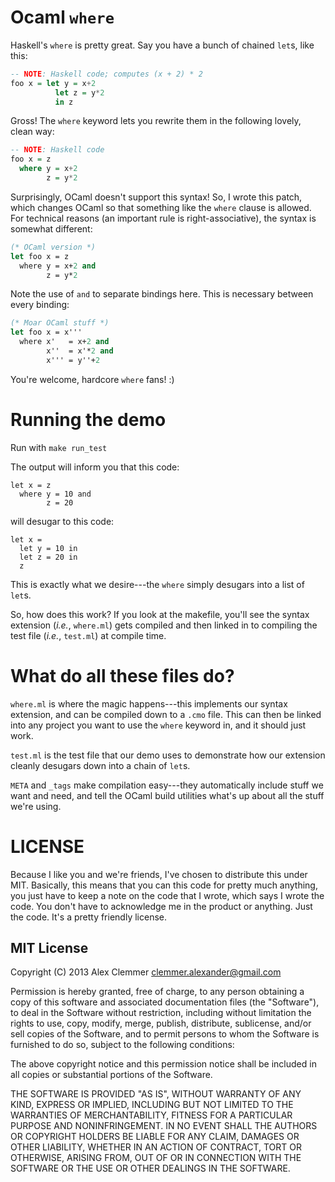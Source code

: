 # Ocaml `where`

Haskell's `where` is pretty great. Say you have a bunch of chained `let`s, like this:

```haskell
-- NOTE: Haskell code; computes (x + 2) * 2
foo x = let y = x+2
          let z = y*2
          in z
```

Gross! The `where` keyword lets you rewrite them in the following lovely, clean way:

```haskell
-- NOTE: Haskell code
foo x = z
  where y = x+2
        z = y*2
```

Surprisingly, OCaml doesn't support this syntax! So, I wrote this patch, which changes OCaml so that something like the `where` clause is allowed. For technical reasons (an important rule is right-associative), the syntax is somewhat different:

```ocaml
(* OCaml version *)
let foo x = z
  where y = x+2 and
        z = y*2
```

Note the use of `and` to separate bindings here. This is necessary between every binding:

```ocaml
(* Moar OCaml stuff *)
let foo x = x'''
  where x'   = x+2 and
        x''  = x'*2 and
        x''' = y''+2
```

You're welcome, hardcore `where` fans! :)


# Running the demo

Run with `make run_test`

The output will inform you that this code:

```
let x = z
  where y = 10 and
        z = 20
```

will desugar to this code:

```
let x =
  let y = 10 in
  let z = 20 in
  z
```

This is exactly what we desire---the `where` simply desugars into a list of `let`s.

So, how does this work? If you look at the makefile, you'll see the syntax extension (*i.e.*, `where.ml`) gets compiled and then linked in to compiling the test file (*i.e.*, `test.ml`) at compile time.


# What do all these files do?

`where.ml` is where the magic happens---this implements our syntax extension, and can be compiled down to a `.cmo` file. This can then be linked into any project you want to use the `where` keyword in, and it should just work.

`test.ml` is the test file that our demo uses to demonstrate how our extension cleanly desugars down into a chain of `let`s.

`META` and `_tags` make compilation easy---they automatically include stuff we want and need, and tell the OCaml build utilities what's up about all the stuff we're using.



# LICENSE

Because I like you and we're friends, I've chosen to distribute this under MIT. Basically, this means that you can this code for pretty much anything, you just have to keep a note on the code that I wrote, which says I wrote the code. You don't have to acknowledge me in the product or anything. Just the code. It's a pretty friendly license.


## MIT License

Copyright (C) 2013 Alex Clemmer <clemmer.alexander@gmail.com>

Permission is hereby granted, free of charge, to any person obtaining a copy of this software and associated documentation files (the "Software"), to deal in the Software without restriction, including without limitation the rights to use, copy, modify, merge, publish, distribute, sublicense, and/or sell copies of the Software, and to permit persons to whom the Software is furnished to do so, subject to the following conditions:

The above copyright notice and this permission notice shall be included in all copies or substantial portions of the Software.

THE SOFTWARE IS PROVIDED "AS IS", WITHOUT WARRANTY OF ANY KIND, EXPRESS OR IMPLIED, INCLUDING BUT NOT LIMITED TO THE WARRANTIES OF MERCHANTABILITY, FITNESS FOR A PARTICULAR PURPOSE AND NONINFRINGEMENT. IN NO EVENT SHALL THE AUTHORS OR COPYRIGHT HOLDERS BE LIABLE FOR ANY CLAIM, DAMAGES OR OTHER LIABILITY, WHETHER IN AN ACTION OF CONTRACT, TORT OR OTHERWISE, ARISING FROM, OUT OF OR IN CONNECTION WITH THE SOFTWARE OR THE USE OR OTHER DEALINGS IN THE SOFTWARE.